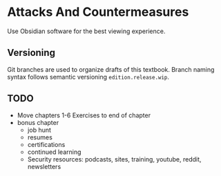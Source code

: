 # Attacks And Countermeasures
Use Obsidian software for the best viewing experience.
## Versioning
Git branches are used to organize drafts of this textbook.  Branch naming syntax follows semantic versioning `edition.release.wip`.
## TODO
- Move chapters 1-6 Exercises to end of chapter
- bonus chapter
	- job hunt
	- resumes
	- certifications
	- continued learning
	- Security resources: podcasts, sites, training, youtube, reddit, newsletters